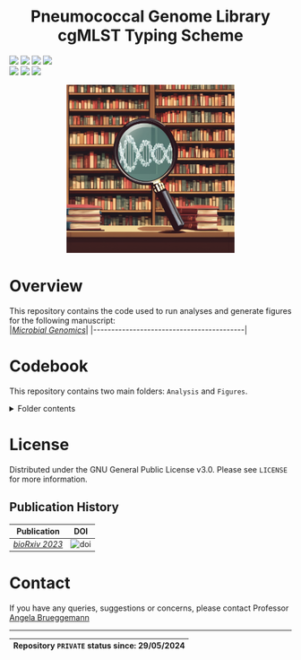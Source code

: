 <h1 align="center">
  Pneumococcal Genome Library cgMLST Typing Scheme
</h1>

![](https://img.shields.io/badge/R-276DC3?style=for-the-badge&logo=r&logoColor=white)
![](https://img.shields.io/badge/RStudio-75AADB?style=for-the-badge&logo=RStudio&logoColor=white)
![](https://img.shields.io/badge/Shell_Script-121011?style=for-the-badge&logo=gnu-bash&logoColor=white)
![](https://img.shields.io/badge/GitHub-100000?style=for-the-badge&logo=github&logoColor=white)  
![](https://img.shields.io/badge/Repository_created:-29_May_2024-green)
![](https://img.shields.io/badge/Last_update:-29_May_2024-black)
![](https://img.shields.io/badge/PRIVATE-red)

<p align="center">
  <img width="300" height="300" src=pgl.png>
</p>

# Overview
This repository contains the code used to run analyses and generate figures for the following manuscript:  
|*[Microbial Genomics](https://blank.page/)*|
|------------------------------------------|

# Codebook
This repository contains two main folders: `Analysis` and `Figures`. 
<details>
<summary>Folder contents</summary>
1. Analysis - contains the code used to generate... <br>
2. Figures - contains R code in markdown format
</details>

# License
Distributed under the GNU General Public License v3.0. Please see `LICENSE` for more information.
## Publication History
|**Publication**|**DOI**|
|-------------------------------|------|
|[*bioRxiv 2023*](https://www.biorxiv.org/content/10.1101/2023.12.19.571883v1)|![doi](https://img.shields.io/badge/DOI-https://doi.org/10.1101/2023.12.19.571883-blue)|
# Contact
If you have any queries, suggestions or concerns, please contact Professor [Angela Brueggemann](mailto:angela.brueggemann@ndph.ox.ac.uk)

***

|Repository `PRIVATE` status since: 29/05/2024|
|--------------------------------------------|
